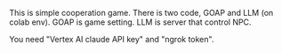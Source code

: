 This is simple cooperation game.
There is two code, GOAP and LLM (on colab env).
GOAP is game setting.
LLM is server that control NPC.

You need "Vertex AI claude API key" and "ngrok token".
